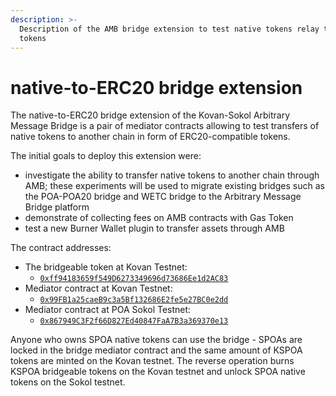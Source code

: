 ```yaml
---
description: >-
  Description of the AMB bridge extension to test native tokens relay to ERC20
  tokens
---
```


# native-to-ERC20 bridge extension

The native-to-ERC20 bridge extension of the Kovan-Sokol Arbitrary Message Bridge is a pair of mediator contracts allowing to test transfers of native tokens to another chain in form of ERC20-compatible tokens.

The initial goals to deploy this extension were:

* investigate the ability to transfer native tokens to another chain through AMB; these experiments will be used to migrate existing bridges such as the POA-POA20 bridge and WETC bridge to the Arbitrary Message Bridge platform
* demonstrate of collecting fees on AMB contracts with Gas Token
* test a new Burner Wallet plugin to transfer assets through AMB

The contract addresses:

* The bridgeable token at Kovan Testnet:
  * [`0xff94183659f549D6273349696d73686Ee1d2AC83`](https://kovan.etherscan.io/address/0xff94183659f549d6273349696d73686ee1d2ac83)
* Mediator contract at Kovan Testnet:
  * [`0x99FB1a25caeB9c3a5Bf132686E2fe5e27BC0e2dd`](https://kovan.etherscan.io/address/0x99fb1a25caeb9c3a5bf132686e2fe5e27bc0e2dd)
* Mediator contract at POA Sokol Testnet:
  * [`0x867949C3F2f66D827Ed40847FaA7B3a369370e13`](https://blockscout.com/poa/sokol/address/0x867949C3F2f66D827Ed40847FaA7B3a369370e13)

Anyone who owns SPOA native tokens can use the bridge - SPOAs are locked in the bridge mediator contract and the same amount of KSPOA tokens are minted on the Kovan testnet. The reverse operation burns KSPOA bridgeable tokens on the Kovan testnet and unlock SPOA native tokens on the Sokol testnet.

